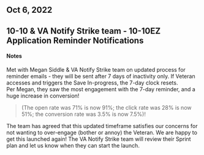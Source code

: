 ## Oct 6, 2022
## 10-10 & VA Notify Strike team - 10-10EZ Application Reminder Notifications


#### Notes
Met with Megan Siddle & VA Notify Strike team on updated process for reminder emails - they will be sent after 7 days of inactivity only.  If Veteran accesses and triggers the Save In-progress, the 7-day clock resets.  
Per Megan, they saw the most engagement with the 7-day reminder, and a huge increase in conversion!  
>(The open rate was 71% is now 91%; the click rate was 28% is now 51%; the conversion rate was 3.5% is now 7.5%)!

The team has agreed that this updated timeframe satisfies our concerns for not wanting to over-engage (bother or annoy) the Veteran.  We are happy to get this launched again!  The VA Notify Strike team will review their Sprint plan and let us know when they can start the launch.
